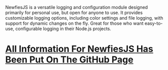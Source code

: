 NewfiesJS is a versatile logging and configuration module designed primarily for personal use, but open for anyone to use. It provides customizable logging options, including color settings and file logging, with support for dynamic changes on the fly. Great for those who want easy-to-use, configurable logging in their Node.js projects.

# [All Information For NewfiesJS Has Been Put On The GitHub Page](https://newfies.github.io/module/)